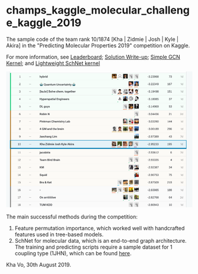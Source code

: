 # champs_kaggle_molecular_challenge_kaggle_2019
The sample code of the team rank 10/1874 [Kha | Zidmie | Josh | Kyle | Akira] in the "Predicting Molecular Properties 2019" competition on Kaggle.

For more information, see
[Leaderboard](https://www.kaggle.com/c/champs-scalar-coupling/leaderboard); [Solution Write-up](https://www.kaggle.com/c/champs-scalar-coupling/discussion/106271#latest-612843); [Simple GCN Kernel](https://www.kaggle.com/joshxsarah/custom-gcn-10th-place-solution); and [Lightweight SchNet kernel](https://www.kaggle.com/petersk20/schnet-10th-place-solution)

![Final Leaderboard](https://github.com/voanhkha/champs_kaggle_molecular_challenge_2019/blob/master/Molecule_Leaderboard.png)

The main successful methods during the competition:
1. Feature permutation importance, which worked well with handcrafted features used in tree-based models.
2. SchNet for molecular data, which is an end-to-end graph architecture.
The training and predicting scripts require a sample dataset for 1 coupling type (1JHN), which can be found [here](https://drive.google.com/drive/folders/13VxPs5N8JcGci3sGd9PM7XlirtgTBZ_C?usp=sharing).


Kha Vo, 30th August 2019.

